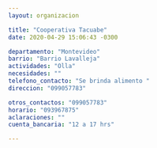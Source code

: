 ```yaml
---
layout: organizacion

title: "Cooperativa Tacuabe"
date: 2020-04-29 15:06:43 -0300

departamento: "Montevideo"
barrio: "Barrio Lavalleja"
actividades: "Olla"
necesidades: ""
telefono_contacto: "Se brinda alimento "
direccion: "099057783"

otros_contactos: "099057783"
horario: "093967875"
aclaraciones: ""
cuenta_bancaria: "12 a 17 hrs"

---
```

